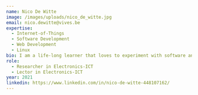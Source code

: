 ```yaml
---
name: Nico De Witte
image: /images/uploads/nico_de_witte.jpg
email: nico.dewitte@vives.be
expertise:
  - Internet-of-Things
  - Software Development
  - Web Development
  - Linux
bio: I am a life-long learner that loves to experiment with software and hardware. The embedded world is my playground. While I spend most of my time behind a computer screen I also love to work hands on. Teaching allows me to inspire other people and get rid of some of that extra energy.
role:
  - Researcher in Electronics-ICT
  - Lector in Electronics-ICT
year: 2021
linkedin: https://www.linkedin.com/in/nico-de-witte-448107162/
---
```


